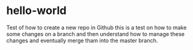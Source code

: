 # hello-world
Test of how to create a new repo in Github
this is a test on how to make some changes on a branch and then understand how to manage these changes and eventually merge tham into the master branch.
